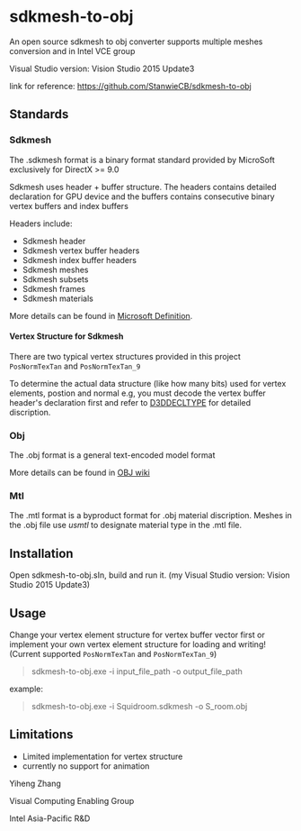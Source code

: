 # sdkmesh-to-obj
An open source sdkmesh to obj converter supports multiple meshes conversion and in Intel VCE group

Visual Studio version: Vision Studio 2015 Update3

link for reference: https://github.com/StanwieCB/sdkmesh-to-obj

## Standards

### Sdkmesh
The .sdkmesh format is a binary format standard provided by MicroSoft exclusively for DirectX >= 9.0

Sdkmesh uses header + buffer structure. The headers contains detailed declaration for GPU device and the buffers contains consecutive binary vertex buffers and index buffers

Headers include:

- Sdkmesh header
- Sdkmesh vertex buffer headers
- Sdkmesh index buffer headers
- Sdkmesh meshes
- Sdkmesh subsets
- Sdkmesh frames
- Sdkmesh materials

More details can be found in [Microsoft Definition](https://github.com/walbourn/contentexporter/wiki/SDKMESH).

#### Vertex Structure for Sdkmesh

There are two typical vertex structures provided in this project `PosNormTexTan` and `PosNormTexTan_9`

To determine the actual data structure (like how many bits) used for vertex elements, postion and normal e.g, you must decode the vertex buffer header's declaration first and refer to [D3DDECLTYPE](https://docs.microsoft.com/en-us/windows/desktop/direct3d9/d3ddecltype) for detailed discription.

### Obj
The .obj format is a general text-encoded model format

More details can be found in [OBJ wiki](https://en.wikipedia.org/wiki/Wavefront_.obj_file#Material_template_library)

### Mtl
The .mtl format is a byproduct format for .obj material discription. Meshes in the .obj file use *usmtl* to designate material type in the .mtl file.

## Installation
Open sdkmesh-to-obj.sIn, build and run it. (my Visual Studio version: Vision Studio 2015 Update3)

## Usage
Change your vertex element structure for vertex buffer vector first or implement your own vertex element structure for loading and writing! (Current supported `PosNormTexTan` and `PosNormTexTan_9`)

> sdkmesh-to-obj.exe -i input_file_path -o output_file_path

example:

> sdkmesh-to-obj.exe -i Squidroom.sdkmesh -o S_room.obj

## Limitations

- Limited implementation for vertex structure
- currently no support for animation

Yiheng Zhang

Visual Computing Enabling Group

Intel Asia-Pacific R&D